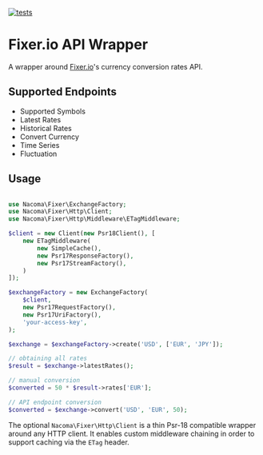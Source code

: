 [![tests](https://github.com/Nacoma/fixer-io/actions/workflows/tests.yml/badge.svg)](https://github.com/Nacoma/fixer-io/actions/workflows/tests.yml)

# Fixer.io API Wrapper

A wrapper around [Fixer.io](https://fixer.io/)'s currency conversion rates API.

## Supported Endpoints

- Supported Symbols
- Latest Rates
- Historical Rates
- Convert Currency
- Time Series
- Fluctuation

## Usage

```php

use Nacoma\Fixer\ExchangeFactory;
use Nacoma\Fixer\Http\Client;
use Nacoma\Fixer\Http\Middleware\ETagMiddleware;

$client = new Client(new Psr18Client(), [
    new ETagMiddleware(
        new SimpleCache(),
        new Psr17ResponseFactory(),
        new Psr17StreamFactory(),
    )
]);

$exchangeFactory = new ExchangeFactory(
    $client,
    new Psr17RequestFactory(),
    new Psr17UriFactory(),
    'your-access-key',
);

$exchange = $exchangeFactory->create('USD', ['EUR', 'JPY']);

// obtaining all rates
$result = $exchange->latestRates();

// manual conversion
$converted = 50 * $result->rates['EUR'];

// API endpoint conversion
$converted = $exchange->convert('USD', 'EUR', 50);
```

The optional `Nacoma\Fixer\Http\Client` is a thin Psr-18 compatible wrapper around any HTTP client. It enables custom middleware
chaining in order to support caching via the `ETag` header.
